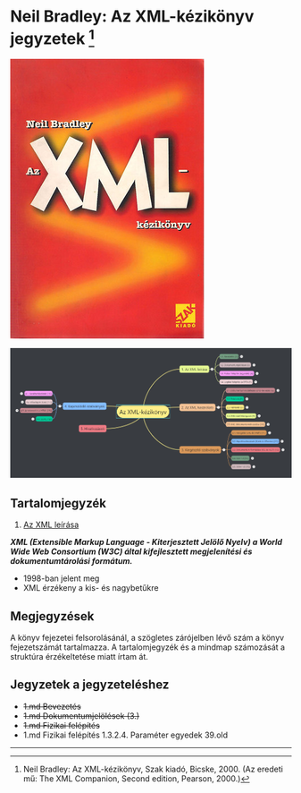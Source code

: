 # Neil Bradley: Az XML-kézikönyv jegyzetek [^1]

![XML-kézikönyv](images/XML-kezikonyv.jpg)

![0](images/0.png)

## Tartalomjegyzék

1. [Az XML leírása](Web/XML-kezikonyv_Neil_Bradley/1.md)


***XML (Extensible Markup Language - Kiterjesztett Jelölő Nyelv) a World Wide Web Consortium (W3C) által kifejlesztett megjelenítési és dokumentumtárolási formátum.***
* 1998-ban jelent meg
* XML érzékeny a kis- és nagybetűkre

## Megjegyzések

A könyv fejezetei felsorolásánál, a szögletes zárójelben lévő szám a könyv fejezetszámát tartalmazza. A tartalomjegyzék és a mindmap számozását a struktúra érzékeltetése miatt írtam át.

## Jegyzetek a jegyzeteléshez
* ~~1.md Bevezetés~~
* ~~1.md Dokumentumjelölések (3.)~~
* ~~1.md Fizikai felépítés~~
* 1.md Fizikai felépítés 1.3.2.4. Paraméter egyedek 39.old

---
[^1]: Neil Bradley: Az XML-kézikönyv, Szak kiadó, Bicske, 2000. (Az eredeti mű: The XML Companion, Second edition, Pearson, 2000.)